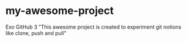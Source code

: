 # my-awesome-project
Exo GitHub 3
"This awesome project is created to experiment git notions like clone, push and pull"
